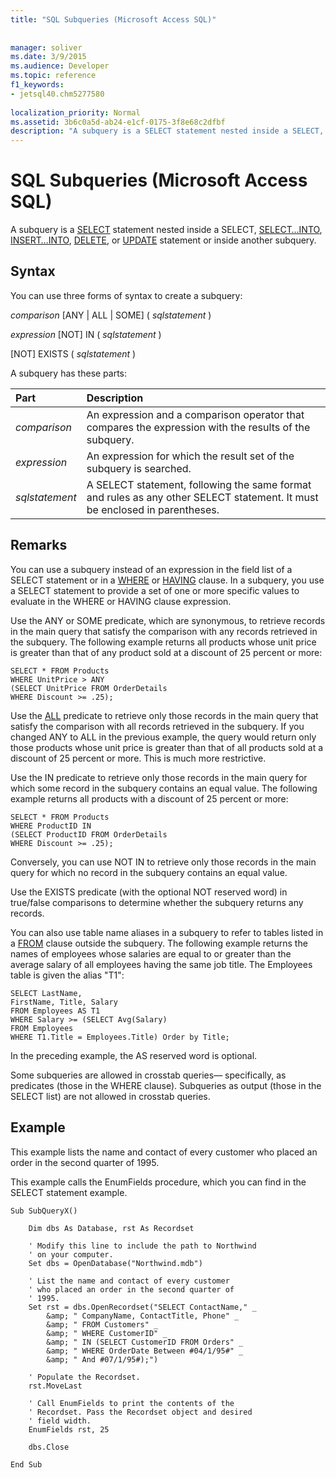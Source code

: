 ```yaml
---
title: "SQL Subqueries (Microsoft Access SQL)"
 
 
manager: soliver
ms.date: 3/9/2015
ms.audience: Developer
ms.topic: reference
f1_keywords:
- jetsql40.chm5277580
  
localization_priority: Normal
ms.assetid: 3b6c0a5d-ab24-e1cf-0175-3f8e68c2dfbf
description: "A subquery is a SELECT statement nested inside a SELECT, SELECT…INTO, INSERT…INTO, DELETE, or UPDATE statement or inside another subquery."
---
```


# SQL Subqueries (Microsoft Access SQL)

A subquery is a [SELECT](select-statement-microsoft-access-sql.md) statement nested inside a SELECT, [SELECT…INTO](select-into-statement-microsoft-access-sql.md), [INSERT…INTO](insert-into-statement-microsoft-access-sql.md), [DELETE](delete-statement-microsoft-access-sql.md), or [UPDATE](update-statement-microsoft-access-sql.md) statement or inside another subquery. 
  
## Syntax

You can use three forms of syntax to create a subquery:
  
 *comparison*  [ANY | ALL | SOME] (  *sqlstatement*  ) 
  
 *expression*  [NOT] IN (  *sqlstatement*  ) 
  
[NOT] EXISTS ( *sqlstatement*  ) 
  
A subquery has these parts:
  
|**Part**|**Description**|
|:-----|:-----|
| *comparison*  <br/> |An expression and a comparison operator that compares the expression with the results of the subquery.  <br/> |
| *expression*  <br/> |An expression for which the result set of the subquery is searched.  <br/> |
| *sqlstatement*  <br/> |A SELECT statement, following the same format and rules as any other SELECT statement. It must be enclosed in parentheses.  <br/> |
   
## Remarks

You can use a subquery instead of an expression in the field list of a SELECT statement or in a [WHERE](http://msdn.microsoft.com/library/67e4caed-6512-e8bd-39d0-6dca18114b18%28Office.15%29.aspx) or [HAVING](http://msdn.microsoft.com/library/4fc4655b-c8a6-2ca2-509e-ac98d9a1c776%28Office.15%29.aspx) clause. In a subquery, you use a SELECT statement to provide a set of one or more specific values to evaluate in the WHERE or HAVING clause expression. 
  
Use the ANY or SOME predicate, which are synonymous, to retrieve records in the main query that satisfy the comparison with any records retrieved in the subquery. The following example returns all products whose unit price is greater than that of any product sold at a discount of 25 percent or more:
  
```
SELECT * FROM Products 
WHERE UnitPrice > ANY 
(SELECT UnitPrice FROM OrderDetails 
WHERE Discount >= .25);
```

Use the [ALL](http://msdn.microsoft.com/library/6ff5c418-897b-7d65-8551-5a0ace3c587f%28Office.15%29.aspx) predicate to retrieve only those records in the main query that satisfy the comparison with all records retrieved in the subquery. If you changed ANY to ALL in the previous example, the query would return only those products whose unit price is greater than that of all products sold at a discount of 25 percent or more. This is much more restrictive. 
  
Use the IN predicate to retrieve only those records in the main query for which some record in the subquery contains an equal value. The following example returns all products with a discount of 25 percent or more:
  
```
SELECT * FROM Products 
WHERE ProductID IN 
(SELECT ProductID FROM OrderDetails 
WHERE Discount >= .25);
```

Conversely, you can use NOT IN to retrieve only those records in the main query for which no record in the subquery contains an equal value.
  
Use the EXISTS predicate (with the optional NOT reserved word) in true/false comparisons to determine whether the subquery returns any records.
  
You can also use table name aliases in a subquery to refer to tables listed in a [FROM](http://msdn.microsoft.com/library/f3c5931e-2768-198e-d69c-095a01c23bb5%28Office.15%29.aspx) clause outside the subquery. The following example returns the names of employees whose salaries are equal to or greater than the average salary of all employees having the same job title. The Employees table is given the alias "T1": 
  
```
SELECT LastName,
FirstName, Title, Salary 
FROM Employees AS T1 
WHERE Salary >= (SELECT Avg(Salary) 
FROM Employees 
WHERE T1.Title = Employees.Title) Order by Title;
```

In the preceding example, the AS reserved word is optional.
  
Some subqueries are allowed in crosstab queries— specifically, as predicates (those in the WHERE clause). Subqueries as output (those in the SELECT list) are not allowed in crosstab queries.
  
## Example

This example lists the name and contact of every customer who placed an order in the second quarter of 1995.
  
This example calls the EnumFields procedure, which you can find in the SELECT statement example.
  
```
Sub SubQueryX() 
 
    Dim dbs As Database, rst As Recordset 
 
    ' Modify this line to include the path to Northwind 
    ' on your computer. 
    Set dbs = OpenDatabase("Northwind.mdb") 
     
    ' List the name and contact of every customer  
    ' who placed an order in the second quarter of 
    ' 1995. 
    Set rst = dbs.OpenRecordset("SELECT ContactName," _ 
        &amp; " CompanyName, ContactTitle, Phone" _ 
        &amp; " FROM Customers" _ 
        &amp; " WHERE CustomerID" _ 
        &amp; " IN (SELECT CustomerID FROM Orders" _ 
        &amp; " WHERE OrderDate Between #04/1/95#" _ 
        &amp; " And #07/1/95#);") 
     
    ' Populate the Recordset. 
    rst.MoveLast 
     
    ' Call EnumFields to print the contents of the  
    ' Recordset. Pass the Recordset object and desired 
    ' field width. 
    EnumFields rst, 25 
 
    dbs.Close 
 
End Sub
```


